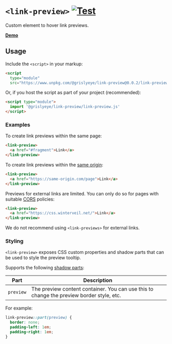 # `<link-preview>` [![Test](https://github.com/rg-wood/link-preview/actions/workflows/test.yml/badge.svg)](https://github.com/rg-wood/link-preview/actions/workflows/test.yml)

Custom element to hover link previews.

**[Demo](https://rg-wood.github.io/link-preview/)**

## Usage

Include the `<script>` in your markup:

```html
<script
  type="module"
  src="https://www.unpkg.com/@grislyeye/link-preview@0.0.2/link-preview.js"></script>
```

Or, if you host the script as part of your project (recommended):

```html
<script type="module">
  import '@grislyeye/link-preview/link-preview.js'
</script>
```

### Examples

To create link previews within the same page:

```html
<link-preview>
  <a href="#fragment">Link</a>
</link-preview>
```

To create link previews within the
[same origin](https://developer.mozilla.org/en-US/docs/Web/Security/Same-origin_policy):

```html
<link-preview>
  <a href="https://same-origin.com/page">Link</a>
</link-preview>
```

Previews for external links are limited. You can only do so for pages with suitable
[CORS](https://developer.mozilla.org/en-US/docs/Web/HTTP/CORS) policies:

```html
<link-preview>
  <a href="https://css.winterveil.net/">Link</a>
</link-preview>
```

We do not recommend using `<link-previews>` for external links.

### Styling

`<link-preview>` exposes CSS custom properties and shadow parts that can be used to style the
preview tooltip.

Supports the following
[shadow parts](https://developer.mozilla.org/en-US/docs/Web/CSS/CSS_shadow_parts):

| Part      | Description                                                                              |
| --------- | ---------------------------------------------------------------------------------------- |
| `preview` | The preview content container. You can use this to change the preview border style, etc. |

For example:

```css
link-preview::part(preview) {
  border: none;
  padding-left: 1em;
  padding-right: 1em;
}
```
